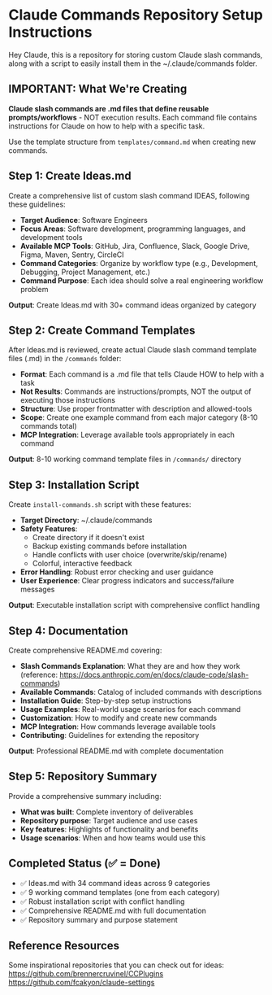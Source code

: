 # Claude Commands Repository Setup Instructions

Hey Claude, this is a repository for storing custom Claude slash commands, along with a script to easily install them in the ~/.claude/commands folder.

## IMPORTANT: What We're Creating

**Claude slash commands are .md files that define reusable prompts/workflows** - NOT execution results. Each command file contains instructions for Claude on how to help with a specific task.

Use the template structure from `templates/command.md` when creating new commands.

## Step 1: Create Ideas.md

Create a comprehensive list of custom slash command IDEAS, following these guidelines:

- **Target Audience**: Software Engineers
- **Focus Areas**: Software development, programming languages, and development tools
- **Available MCP Tools**: GitHub, Jira, Confluence, Slack, Google Drive, Figma, Maven, Sentry, CircleCI
- **Command Categories**: Organize by workflow type (e.g., Development, Debugging, Project Management, etc.)
- **Command Purpose**: Each idea should solve a real engineering workflow problem

**Output**: Create Ideas.md with 30+ command ideas organized by category

## Step 2: Create Command Templates

After Ideas.md is reviewed, create actual Claude slash command template files (.md) in the `/commands` folder:

- **Format**: Each command is a .md file that tells Claude HOW to help with a task
- **Not Results**: Commands are instructions/prompts, NOT the output of executing those instructions
- **Structure**: Use proper frontmatter with description and allowed-tools
- **Scope**: Create one example command from each major category (8-10 commands total)
- **MCP Integration**: Leverage available tools appropriately in each command

**Output**: 8-10 working command template files in `/commands/` directory

## Step 3: Installation Script

Create `install-commands.sh` script with these features:

- **Target Directory**: ~/.claude/commands
- **Safety Features**: 
  - Create directory if it doesn't exist
  - Backup existing commands before installation
  - Handle conflicts with user choice (overwrite/skip/rename)
  - Colorful, interactive feedback
- **Error Handling**: Robust error checking and user guidance
- **User Experience**: Clear progress indicators and success/failure messages

**Output**: Executable installation script with comprehensive conflict handling

## Step 4: Documentation

Create comprehensive README.md covering:

- **Slash Commands Explanation**: What they are and how they work (reference: https://docs.anthropic.com/en/docs/claude-code/slash-commands)
- **Available Commands**: Catalog of included commands with descriptions
- **Installation Guide**: Step-by-step setup instructions
- **Usage Examples**: Real-world usage scenarios for each command
- **Customization**: How to modify and create new commands
- **MCP Integration**: How commands leverage available tools
- **Contributing**: Guidelines for extending the repository

**Output**: Professional README.md with complete documentation

## Step 5: Repository Summary

Provide a comprehensive summary including:
- **What was built**: Complete inventory of deliverables
- **Repository purpose**: Target audience and use cases
- **Key features**: Highlights of functionality and benefits
- **Usage scenarios**: When and how teams would use this

## Completed Status (✅ = Done)

- ✅ Ideas.md with 34 command ideas across 9 categories
- ✅ 9 working command templates (one from each category)
- ✅ Robust installation script with conflict handling
- ✅ Comprehensive README.md with full documentation
- ✅ Repository summary and purpose statement

## Reference Resources

Some inspirational repositories that you can check out for ideas:
https://github.com/brennercruvinel/CCPlugins
https://github.com/fcakyon/claude-settings

